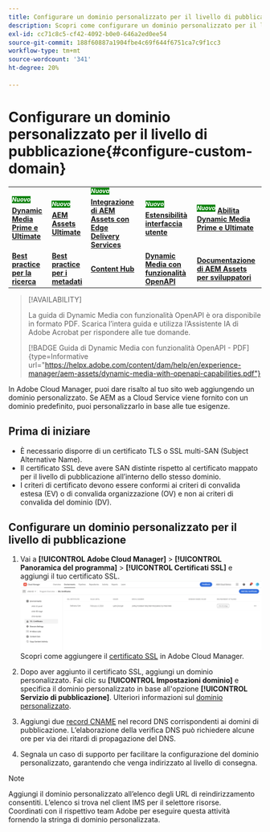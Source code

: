 ```yaml
---
title: Configurare un dominio personalizzato per il livello di pubblicazione
description: Scopri come configurare un dominio personalizzato per il livello di pubblicazione in Adobe Cloud Manager.
exl-id: cc71c8c5-cf42-4092-b0e0-646a2ed0ee54
source-git-commit: 188f60887a1904fbe4c69f644f6751ca7c9f1cc3
workflow-type: tm+mt
source-wordcount: '341'
ht-degree: 20%

---
```


# Configurare un dominio personalizzato per il livello di pubblicazione{#configure-custom-domain}

<table>
    <tr>
        <td>
            <sup style= "background-color:#008000; color:#FFFFFF; font-weight:bold"><i>Nuovo</i></sup> <a href="/help/assets/dynamic-media/dm-prime-ultimate.md"><b>Dynamic Media Prime e Ultimate</b></a>
        </td>
        <td>
            <sup style= "background-color:#008000; color:#FFFFFF; font-weight:bold"><i>Nuovo</i></sup> <a href="/help/assets/assets-ultimate-overview.md"><b>AEM Assets Ultimate</b></a>
        </td>
        <td>
            <sup style= "background-color:#008000; color:#FFFFFF; font-weight:bold"><i>Nuova</i></sup> <a href="/help/assets/integrate-aem-assets-edge-delivery-services.md"><b>Integrazione di AEM Assets con Edge Delivery Services</b></a>
        </td>
        <td>
            <sup style= "background-color:#008000; color:#FFFFFF; font-weight:bold"><i>Nuovo</i></sup> <a href="/help/assets/aem-assets-view-ui-extensibility.md"><b>Estensibilità interfaccia utente</b></a>
        </td>
          <td>
            <sup style= "background-color:#008000; color:#FFFFFF; font-weight:bold"><i>Nuovo</i></sup> <a href="/help/assets/dynamic-media/enable-dynamic-media-prime-and-ultimate.md"><b>Abilita Dynamic Media Prime e Ultimate</b></a>
        </td>
    </tr>
    <tr>
        <td>
            <a href="/help/assets/search-best-practices.md"><b>Best practice per la ricerca</b></a>
        </td>
        <td>
            <a href="/help/assets/metadata-best-practices.md"><b>Best practice per i metadati</b></a>
        </td>
        <td>
            <a href="/help/assets/product-overview.md"><b>Content Hub</b></a>
        </td>
        <td>
            <a href="/help/assets/dynamic-media-open-apis-overview.md"><b>Dynamic Media con funzionalità OpenAPI</b></a>
        </td>
        <td>
            <a href="https://developer.adobe.com/experience-cloud/experience-manager-apis/"><b>Documentazione di AEM Assets per sviluppatori</b></a>
        </td>
    </tr>
</table>

>[!AVAILABILITY]
>
>La guida di Dynamic Media con funzionalità OpenAPI è ora disponibile in formato PDF. Scarica l’intera guida e utilizza l’Assistente IA di Adobe Acrobat per rispondere alle tue domande.
>
>[!BADGE Guida di Dynamic Media con funzionalità OpenAPI - PDF]{type=Informative url="https://helpx.adobe.com/content/dam/help/en/experience-manager/aem-assets/dynamic-media-with-openapi-capabilities.pdf"}

In Adobe Cloud Manager, puoi dare risalto al tuo sito web aggiungendo un dominio personalizzato. Se AEM as a Cloud Service viene fornito con un dominio predefinito, puoi personalizzarlo in base alle tue esigenze.

## Prima di iniziare

* È necessario disporre di un certificato TLS o SSL multi-SAN (Subject Alternative Name).
* Il certificato SSL deve avere SAN distinte rispetto al certificato mappato per il livello di pubblicazione all’interno dello stesso dominio.
* I criteri di certificato devono essere conformi ai criteri di convalida estesa (EV) o di convalida organizzazione (OV) e non ai criteri di convalida del dominio (DV).


## Configurare un dominio personalizzato per il livello di pubblicazione

1. Vai a **[!UICONTROL Adobe Cloud Manager]** > **[!UICONTROL Panoramica del programma]** > **[!UICONTROL Certificati SSL]** e aggiungi il tuo certificato SSL.
   ![immagine](/help/assets/assets/ssl-certificate.png)
Scopri come aggiungere il [certificato SSL](/help/implementing/cloud-manager/managing-ssl-certifications/add-ssl-certificate.md) in Adobe Cloud Manager.

1. Dopo aver aggiunto il certificato SSL, aggiungi un dominio personalizzato. Fai clic su **[!UICONTROL Impostazioni dominio]** e specifica il dominio personalizzato in base all&#39;opzione **[!UICONTROL Servizio di pubblicazione]**.
Ulteriori informazioni sul [dominio personalizzato](/help/implementing/cloud-manager/custom-domain-names/add-custom-domain-name.md).

1. Aggiungi due [record CNAME](/help/implementing/cloud-manager/custom-domain-names/add-custom-domain-name.md) nel record DNS corrispondenti ai domini di pubblicazione.
L’elaborazione della verifica DNS può richiedere alcune ore per via dei ritardi di propagazione del DNS.

1. Segnala un caso di supporto per facilitare la configurazione del dominio personalizzato, garantendo che venga indirizzato al livello di consegna.

>[!NOTE]
>
>Aggiungi il dominio personalizzato all’elenco degli URL di reindirizzamento consentiti. L’elenco si trova nel client IMS per il selettore risorse.<br>Coordinati con il rispettivo team Adobe per eseguire questa attività fornendo la stringa di dominio personalizzata.
